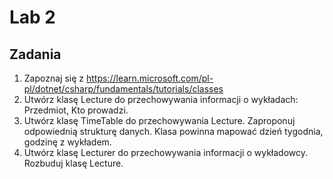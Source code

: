 # Lab 2

## Zadania
1. Zapoznaj się z https://learn.microsoft.com/pl-pl/dotnet/csharp/fundamentals/tutorials/classes
2. Utwórz klasę Lecture do przechowywania informacji o wykładach: Przedmiot, Kto prowadzi. 
3. Utwórz klasę TimeTable do przechowywania Lecture. Zaproponuj odpowiednią strukturę danych. Klasa powinna mapować dzień tygodnia, godzinę z wykładem.
4. Utwórz klasę Lecturer do przechowywania informacji o wykładowcy. Rozbuduj klasę Lecture.
